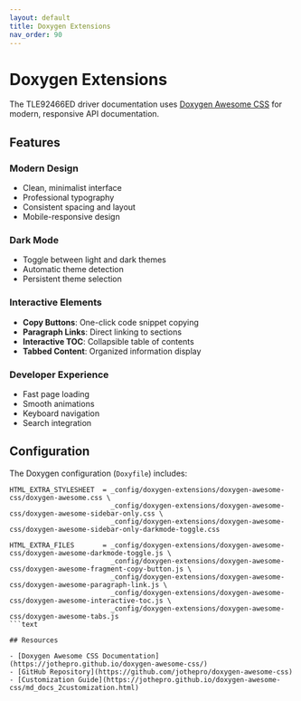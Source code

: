 ```yaml
---
layout: default
title: Doxygen Extensions
nav_order: 90
---
```


# Doxygen Extensions

The TLE92466ED driver documentation uses
[Doxygen Awesome CSS](https://github.com/jothepro/doxygen-awesome-css) for modern,
responsive API documentation.

## Features

### Modern Design
- Clean, minimalist interface
- Professional typography
- Consistent spacing and layout
- Mobile-responsive design

### Dark Mode
- Toggle between light and dark themes
- Automatic theme detection
- Persistent theme selection

### Interactive Elements
- **Copy Buttons**: One-click code snippet copying
- **Paragraph Links**: Direct linking to sections
- **Interactive TOC**: Collapsible table of contents
- **Tabbed Content**: Organized information display

### Developer Experience
- Fast page loading
- Smooth animations
- Keyboard navigation
- Search integration

## Configuration

The Doxygen configuration (`Doxyfile`) includes:

```doxyfile
HTML_EXTRA_STYLESHEET  = _config/doxygen-extensions/doxygen-awesome-css/doxygen-awesome.css \
                         _config/doxygen-extensions/doxygen-awesome-css/doxygen-awesome-sidebar-only.css \
                         _config/doxygen-extensions/doxygen-awesome-css/doxygen-awesome-sidebar-only-darkmode-toggle.css

HTML_EXTRA_FILES       = _config/doxygen-extensions/doxygen-awesome-css/doxygen-awesome-darkmode-toggle.js \
                         _config/doxygen-extensions/doxygen-awesome-css/doxygen-awesome-fragment-copy-button.js \
                         _config/doxygen-extensions/doxygen-awesome-css/doxygen-awesome-paragraph-link.js \
                         _config/doxygen-extensions/doxygen-awesome-css/doxygen-awesome-interactive-toc.js \
                         _config/doxygen-extensions/doxygen-awesome-css/doxygen-awesome-tabs.js
```text

## Resources

- [Doxygen Awesome CSS Documentation](https://jothepro.github.io/doxygen-awesome-css/)
- [GitHub Repository](https://github.com/jothepro/doxygen-awesome-css)
- [Customization Guide](https://jothepro.github.io/doxygen-awesome-css/md_docs_2customization.html)
